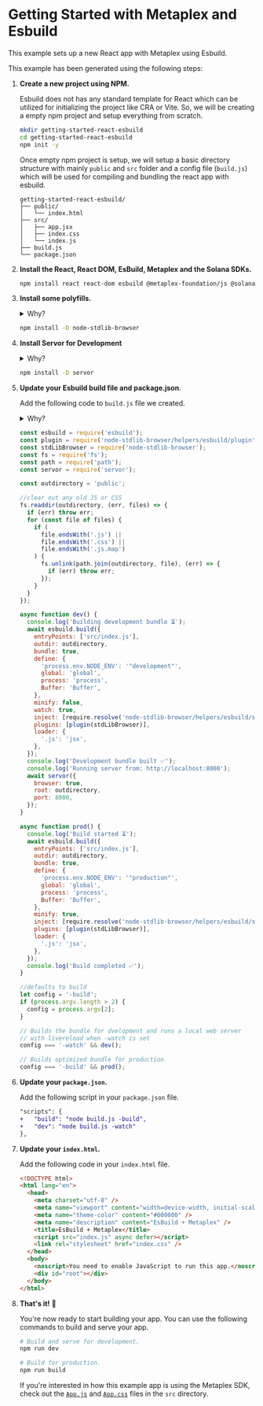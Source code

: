 # Getting Started with Metaplex and Esbuild

This example sets up a new React app with Metaplex using Esbuild.

This example has been generated using the following steps:

1. **Create a new project using NPM.**

   Esbuild does not has any standard template for React which can be utilized for initializing the project like CRA or Vite. So, we will be creating a empty npm project and setup everything from scratch.

   ```sh
   mkdir getting-started-react-esbuild
   cd getting-started-react-esbuild
   npm init -y
   ```

   Once empty npm project is setup, we will setup a basic directory structure with mainly `public` and `src` folder and a config file (`build.js`) which will be used for compiling and bundling the react app with esbuild.

   ```
   getting-started-react-esbuild/
   ├── public/
   │   └── index.html
   ├── src/
   │   ├── app.jsx
   │   ├── index.css
   │   └── index.js
   ├── build.js
   └── package.json
   ```

2. **Install the React, React DOM, EsBuild, Metaplex and the Solana SDKs.**

   ```sh
   npm install react react-dom esbuild @metaplex-foundation/js @solana/web3.js
   ```

3. **Install some polyfills.**

   <details>
     <summary>Why?</summary>
     Some dependencies of the Metaplex SDK are still relying on NPM packages that are not available in the browser. To make sure that the Metaplex SDK works in the browser, we need to install some polyfills.
   </details>

   ```sh
   npm install -D node-stdlib-browser
   ```

4. **Install Servor for Development**

    <details>
     <summary>Why?</summary>
     Esbuild does not include any server that could be used to preview the esbuild built bundle in browser. So we will be using servor for that
   </details>

   ```sh
   npm install -D servor
   ```

5. **Update your Esbuild build file and package.json**.

   Add the following code to `build.js` file we created.

   <details>
     <summary>Why?</summary>
     The following code will build and bundle your react app with EsBuild. It will also start a dev server when using in development
   </details>

   ```js
   const esbuild = require('esbuild');
   const plugin = require('node-stdlib-browser/helpers/esbuild/plugin');
   const stdLibBrowser = require('node-stdlib-browser');
   const fs = require('fs');
   const path = require('path');
   const servor = require('servor');

   const outdirectory = 'public';

   //clear out any old JS or CSS
   fs.readdir(outdirectory, (err, files) => {
     if (err) throw err;
     for (const file of files) {
       if (
         file.endsWith('.js') ||
         file.endsWith('.css') ||
         file.endsWith('.js.map')
       ) {
         fs.unlink(path.join(outdirectory, file), (err) => {
           if (err) throw err;
         });
       }
     }
   });

   async function dev() {
     console.log('Building development bundle ⏳');
     await esbuild.build({
       entryPoints: ['src/index.js'],
       outdir: outdirectory,
       bundle: true,
       define: {
         'process.env.NODE_ENV': '"development"',
         global: 'global',
         process: 'process',
         Buffer: 'Buffer',
       },
       minify: false,
       watch: true,
       inject: [require.resolve('node-stdlib-browser/helpers/esbuild/shim')],
       plugins: [plugin(stdLibBrowser)],
       loader: {
         '.js': 'jsx',
       },
     });
     console.log('Development bundle built ✅');
     console.log('Running server from: http://localhost:8000');
     await servor({
       browser: true,
       root: outdirectory,
       port: 8000,
     });
   }

   async function prod() {
     console.log('Build started ⏳');
     await esbuild.build({
       entryPoints: ['src/index.js'],
       outdir: outdirectory,
       bundle: true,
       define: {
         'process.env.NODE_ENV': '"production"',
         global: 'global',
         process: 'process',
         Buffer: 'Buffer',
       },
       minify: true,
       inject: [require.resolve('node-stdlib-browser/helpers/esbuild/shim')],
       plugins: [plugin(stdLibBrowser)],
       loader: {
         '.js': 'jsx',
       },
     });
     console.log('Build completed ✅');
   }

   //defaults to build
   let config = '-build';
   if (process.argv.length > 2) {
     config = process.argv[2];
   }

   // Builds the bundle for dvelopment and runs a local web server
   // with livereload when -watch is set
   config === '-watch' && dev();

   // Builds optimized bundle for production
   config === '-build' && prod();
   ```

6. **Update your `package.json`.**

   Add the following script in your `package.json` file.

   ```diff
   "scripts": {
   +   "build": "node build.js -build",
   +   "dev": "node build.js -watch"
   },
   ```

7. **Update your `index.html`.**

   Add the following code in your `index.html` file.

   ```html
   <!DOCTYPE html>
   <html lang="en">
     <head>
       <meta charset="utf-8" />
       <meta name="viewport" content="width=device-width, initial-scale=1" />
       <meta name="theme-color" content="#000000" />
       <meta name="description" content="EsBuild + Metaplex" />
       <title>EsBuild + Metaplex</title>
       <script src="index.js" async defer></script>
       <link rel="stylesheet" href="index.css" />
     </head>
     <body>
       <noscript>You need to enable JavaScript to run this app.</noscript>
       <div id="root"></div>
     </body>
   </html>
   ```

8. **That's it!** 🎉

   You're now ready to start building your app. You can use the following commands to build and serve your app.

   ```sh
   # Build and serve for development.
   npm run dev

   # Build for production.
   npm run build
   ```

   If you're interested in how this example app is using the Metaplex SDK, check out the [`App.js`](./src/App.js) and [`App.css`](./src/App.css) files in the `src` directory.
